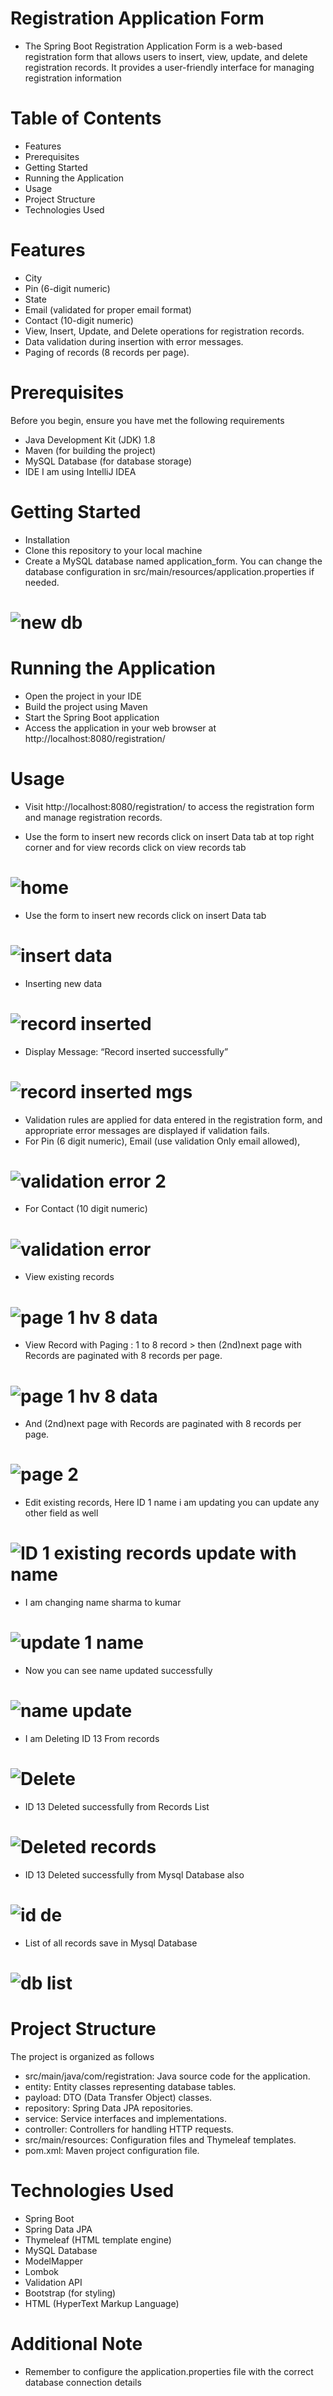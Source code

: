 # Registration Application Form
* The Spring Boot Registration Application Form is a web-based registration form that allows users to insert, view, update, and delete registration records. It provides a user-friendly interface for managing registration information

# Table of Contents
* Features
* Prerequisites
* Getting Started
* Running the Application
* Usage
* Project Structure
* Technologies Used

# Features
* City
* Pin (6-digit numeric)
* State
* Email (validated for proper email format)
* Contact (10-digit numeric)
* View, Insert, Update, and Delete operations for registration records.
* Data validation during insertion with error messages.
* Paging of records (8 records per page).

# Prerequisites
Before you begin, ensure you have met the following requirements

* Java Development Kit (JDK) 1.8
* Maven (for building the project)
* MySQL Database (for database storage)
* IDE I am using IntelliJ IDEA

# Getting Started
* Installation
* Clone this repository to your local machine
* Create a MySQL database named application_form. You can change the database configuration in src/main/resources/application.properties if needed.

# ![new db](https://github.com/paragERJ2EE/registration/assets/147278310/c5d178f5-34ff-4e12-b972-363d0e51788e)

# Running the Application
* Open the project in your IDE
* Build the project using Maven
* Start the Spring Boot application
* Access the application in your web browser at http://localhost:8080/registration/

# Usage
* Visit http://localhost:8080/registration/ to access the registration form and manage registration records.

* Use the form to insert new records click on insert Data tab at top right corner and for view records click on view records tab
  
# ![home](https://github.com/paragERJ2EE/registration/assets/147278310/9ef1c7d4-53df-43da-88c6-029fb1ef775c)

*  Use the form to insert new records click on insert Data tab
# ![insert data](https://github.com/paragERJ2EE/registration/assets/147278310/a687738c-088a-47c4-ad92-4048c6d1d723)

* Inserting new data
# ![record inserted](https://github.com/paragERJ2EE/registration/assets/147278310/5b30b35a-b201-4c96-bb12-1a4e20e6307b)

* Display Message: “Record inserted successfully”
# ![record inserted mgs](https://github.com/paragERJ2EE/registration/assets/147278310/1b8d55fc-3f0d-439c-9f97-39d4b84d8cf8)

* Validation rules are applied for data entered in the registration form, and appropriate error messages are displayed if validation fails.
*  For Pin (6 digit numeric), Email (use validation Only email allowed),
# ![validation error 2](https://github.com/paragERJ2EE/registration/assets/147278310/02dd695b-37c6-42a8-86e0-98a43c4c686f)

* For Contact (10 digit numeric)
# ![validation error](https://github.com/paragERJ2EE/registration/assets/147278310/b0abc6b3-95e6-4d34-953d-6a9f8d3f9381)


*  View existing records
# ![page 1 hv 8 data](https://github.com/paragERJ2EE/registration/assets/147278310/05169dd7-ad9e-422e-8615-caef52aefa60)


* View Record with Paging : 1 to 8 record > then (2nd)next page with Records are paginated with 8 records per page.
# ![page 1 hv 8 data](https://github.com/paragERJ2EE/registration/assets/147278310/acc2995a-027b-42f3-87fd-4d6bb0226af5)


* And (2nd)next page with Records are paginated with 8 records per page.
# ![page 2](https://github.com/paragERJ2EE/registration/assets/147278310/56f5c308-1299-4ee3-bf2c-5f07d18bb1ab)


* Edit existing records, Here ID 1 name i am updating you can update any other field as well
# ![ID 1 existing records update with name](https://github.com/paragERJ2EE/registration/assets/147278310/8358688b-ec43-4b4f-9c1f-9b5b001d709e)

* I am changing name sharma to kumar
# ![update 1 name](https://github.com/paragERJ2EE/registration/assets/147278310/48f4859f-d37a-410f-8e94-3c8f2ef90b07)

* Now you can see name updated successfully
# ![name update](https://github.com/paragERJ2EE/registration/assets/147278310/14c4f76c-0dc0-4d40-aba2-2885c6791a5a)

* I am Deleting ID 13 From records 
# ![Delete](https://github.com/paragERJ2EE/registration/assets/147278310/4ba047b7-0b1a-4155-9467-fba392855372)

* ID 13 Deleted successfully from Records List
# ![Deleted records](https://github.com/paragERJ2EE/registration/assets/147278310/35feb310-3beb-43c4-be32-9225016dce4c)

*  ID 13 Deleted successfully from Mysql Database also
# ![id de](https://github.com/paragERJ2EE/registration/assets/147278310/335f6707-8a0c-44d0-a3ff-7aba32d7c441)

* List of all records save in Mysql Database
# ![db list](https://github.com/paragERJ2EE/registration/assets/147278310/cc78da86-492a-41bf-9be2-1d9c7b97884b)


# Project Structure
The project is organized as follows

* src/main/java/com/registration: Java source code for the application.
* entity: Entity classes representing database tables.
* payload: DTO (Data Transfer Object) classes.
* repository: Spring Data JPA repositories.
* service: Service interfaces and implementations.
* controller: Controllers for handling HTTP requests.
* src/main/resources: Configuration files and Thymeleaf templates.
* pom.xml: Maven project configuration file.

# Technologies Used
* Spring Boot
* Spring Data JPA
* Thymeleaf (HTML template engine)
* MySQL Database
* ModelMapper
* Lombok
* Validation API
* Bootstrap (for styling)
* HTML (HyperText Markup Language)

# Additional Note
* Remember to configure the application.properties file with the correct database connection details
